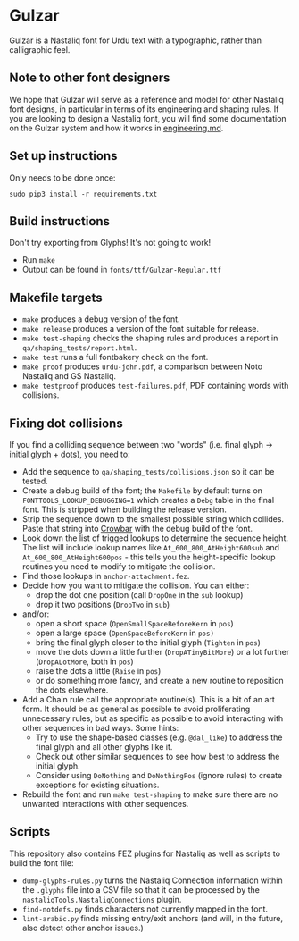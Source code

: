# Gulzar

Gulzar is a Nastaliq font for Urdu text with a typographic, rather than calligraphic feel.

## Note to other font designers

We hope that Gulzar will serve as a reference and model for other Nastaliq font designs, in particular in terms of its engineering and shaping rules. If you are looking to design a Nastaliq font, you will find some documentation on the Gulzar system and how it works in [engineering.md](engineering.md).

## Set up instructions

Only needs to be done once:

```
sudo pip3 install -r requirements.txt
```

## Build instructions

Don't try exporting from Glyphs! It's not going to work!

* Run `make`
* Output can be found in `fonts/ttf/Gulzar-Regular.ttf`

## Makefile targets

* `make` produces a debug version of the font.
* `make release` produces a version of the font suitable for release.
* `make test-shaping` checks the shaping rules and produces a report in `qa/shaping_tests/report.html`.
* `make test` runs a full fontbakery check on the font.
* `make proof` produces `urdu-john.pdf`, a comparison between Noto Nastaliq and GS Nastaliq.
* `make testproof` produces `test-failures.pdf`, PDF containing words with collisions.

## Fixing dot collisions

If you find a colliding sequence between two "words" (i.e. final glyph -> initial glyph + dots), you need to:

* Add the sequence to `qa/shaping_tests/collisions.json` so it can be tested.
* Create a debug build of the font; the `Makefile` by default turns on `FONTTOOLS_LOOKUP_DEBUGGING=1` which creates a `Debg` table in the final font. This is stripped when building the release version.
* Strip the sequence down to the smallest possible string which collides. Paste that string into [Crowbar](http://www.corvelsoftware.co.uk/crowbar/) with the debug build of the font.
* Look down the list of trigged lookups to determine the sequence height. The list will include lookup names like `At_600_800_AtHeight600sub` and `At_600_800_AtHeight600pos` - this tells you the height-specific lookup routines you need to modify to mitigate the collision.
* Find those lookups in `anchor-attachment.fez`.
* Decide how you want to mitigate the collision. You can either:
    *  drop the dot one position (call `DropOne` in the `sub` lookup)
    *  drop it two positions (`DropTwo` in `sub`)
* and/or:
    *  open a short space (`OpenSmallSpaceBeforeKern` in `pos`) 
    *  open a large space (`OpenSpaceBeforeKern` in `pos)`
    *  bring the final glyph closer to the initial glyph (`Tighten` in `pos`)
    *  move the dots down a little further (`DropATinyBitMore`) or a lot further (`DropALotMore`, both in `pos`)
    *  raise the dots a little (`Raise` in `pos`)
    *  or do something more fancy, and create a new routine to reposition the dots elsewhere.
* Add a Chain rule call the appropriate routine(s). This is a bit of an art form. It should be as general as possible to avoid proliferating unnecessary rules, but as specific as possible to avoid interacting with other sequences in bad ways. Some hints:
    * Try to use the shape-based classes (e.g. `@dal_like`) to address the final glyph and all other glyphs like it.
    * Check out other similar sequences to see how best to address the initial glyph.
    * Consider using `DoNothing` and `DoNothingPos` (ignore rules) to create exceptions for existing situations.
* Rebuild the font and run `make test-shaping` to make sure there are no unwanted interactions with other sequences.

## Scripts

This repository also contains FEZ plugins for Nastaliq as well as scripts to build the font file:

* `dump-glyphs-rules.py` turns the Nastaliq Connection information within the `.glyphs` file into a CSV file so that it can be processed by the `nastaliqTools.NastaliqConnections` plugin.
* `find-notdefs.py` finds characters not currently mapped in the font.
* `lint-arabic.py` finds missing entry/exit anchors (and will, in the future, also detect other anchor issues.)
